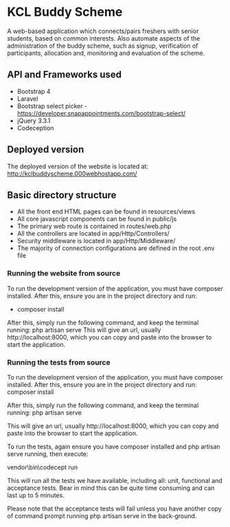 # KCL Buddy Scheme

A web-based application which connects/pairs freshers with senior students, based on common interests. Also automate aspects of the administration of the buddy scheme, such as signup, verification of participants, allocation and, monitoring and evaluation of the scheme.

## API and Frameworks used
* Bootstrap 4
* Laravel
* Bootstrap select picker - https://developer.snapappointments.com/bootstrap-select/
* jQuery 3.3.1
* Codeception

## Deployed version

The deployed version of the website is located at: http://kclbuddyscheme.000webhostapp.com/

## Basic directory structure
* All the front end HTML pages can be found in resources/views
* All core javascript components can be found in public/js
* The primary web route is contained in routes/web.php
* All the controllers are located in app/Http/Controllers/
* Security middleware is located in app/Http/Middleware/
* The majority of connection configurations are defined in the root .env file

### Running the website from source
To run the development version of the application, you must have composer installed. After this, ensure you are in the project directory and run:

* composer install

After this, simply run the following command, and keep the terminal running: php artisan serve
This will give an url, usually http://localhost:8000, which you can copy and paste into the browser to start the application.



### Running the tests from source
To run the development version of the application, you must have composer installed. After this, ensure you are in the project directory and run: composer install
 
After this, simply run the following command, and keep the terminal running: php artisan serve
 
This will give an url, usually http://localhost:8000, which you can copy and paste into the browser to start the application.
 
To run the tests, again ensure you have composer installed and php artisan serve running, then execute:
 
vendor\bin\codecept run
 
This will run all the tests we have available, including all: unit, functional and acceptance tests. Bear in mind this can be quite time consuming and can last up to 5 minutes.

Please note that the acceptance tests will fail unless you have another copy of command prompt running php artisan serve in the back-ground.


